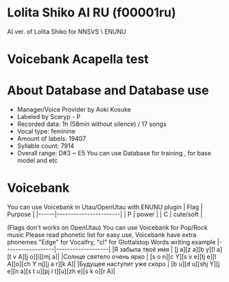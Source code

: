 # Lolita Shiko AI RU (f00001ru)
AI ver. of Lolita Shiko for NNSVS \ ENUNU
# Voicebank Acapella test

# About Database and Database use
* Manager/Voice Provider by Aoki Kosuke
* Labeled by Sceryp - P
* Recorded data: 1h (58min without silence) / 17 songs
* Vocal type: feminine
* Amount of labels: 19407
* Syllable count: 7914
* Overall range: D#3 ~ E5
You can use Database for training , for base model and etc

# Voicebank
You can use Voicebank in Utau/OpenUtau with ENUNU plugin
| Flag | Purpose               |
|------|-----------------------|
| P    | power                 |
| C    | cute/soft             |

(Flags don't works on OpenUtau)
You can use Voicebank for Pop/Rock music
Please read phonetic list for easy use,
Voicebank have extra phonemes "Edge" for Vocalfry, "cl" for Glottalstop
Words writing example
|------------------|-------------------|
|Я забыла твоё имя | [j a][z a][b y][l a][t v A][j o][i][mj a]|
|Солнце святело очень ярко | [s o n][c Y][s v e][tj e][l A][o][ch Y nj][j a r][k A]|
|Будущее наступит уже скоро | [b u][d u][shj Y][j e][n a][s t u][pj i t][u][zh e][s k o][r A]|
